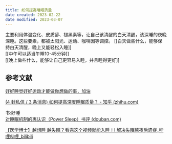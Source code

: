 ```yaml
---
title: 如何提高睡眠质量
date created: 2023-02-22
date modified: 2023-03-07
---
```


主要利用体温变化、皮质醇、褪黑素等，让自己该清醒的白天清醒，该深睡的夜晚深睡。这些要素，都被太阳光、运动、咖啡因等调控。
[[白天做些什么，能够保持白天清醒，晚上又能轻松入睡]]  
[[中午可以适当午睡10-45分钟]]  
[[晚上做些什么，能够让自己更容易入睡，并且睡得更好]]

## 参考文献

[好好睡觉好好运动才能做你想做的事，加油](https://www.notion.so/d612d5fc207b49998b595303b7d8de12)

[(4 封私信 / 3 条消息) 如何提高深度睡眠质量？ - 知乎 (zhihu.com)](https://www.zhihu.com/question/21367788)

书:好睡  
[对睡眠机制的再认识（Power Sleep）书评 (douban.com)](https://book.douban.com/review/5658664/)

[【医学博士】越想睡 越失眠？看完这个视频就能入睡！I 解决失眠熬夜后遗症\_哔哩哔哩\_bilibili](http://b23.tv/gbTv2lZ)
